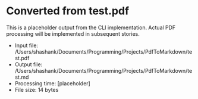 # Converted from test.pdf

This is a placeholder output from the CLI implementation.
Actual PDF processing will be implemented in subsequent stories.

- Input file: /Users/shashank/Documents/Programming/Projects/PdfToMarkdown/test.pdf
- Output file: /Users/shashank/Documents/Programming/Projects/PdfToMarkdown/test.md
- Processing time: [placeholder]
- File size: 14 bytes
